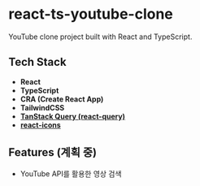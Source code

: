 # react-ts-youtube-clone

YouTube clone project built with React and TypeScript.

## Tech Stack

- **React**
- **TypeScript**
- **CRA (Create React App)**
- **TailwindCSS**
- [**TanStack Query (react-query)**](https://tanstack.com/query/latest)
- [**react-icons**](https://react-icons.github.io/react-icons/)

## Features (계획 중)

- YouTube API를 활용한 영상 검색
